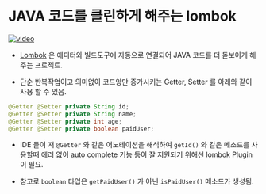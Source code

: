[videoUrl]: https://show-me-the-video-example.herokuapp.com/example-video-05.mp4
[thumbnailUrl]: https://show-me-the-video-example.herokuapp.com/example-image-05.webp
[tags]: idea,java,lombok
[author]: me@aluc.io
[duration]: 01:58
[prev]: ./04-intellij-editorconfig.md
[next]: ./06-intellij-hot-swap.md
[createTime]: Jun-12-2018-16:43:00-GMT+0900

# JAVA 코드를 클린하게 해주는 lombok

[![video][thumbnailUrl]][videoUrl]

- [Lombok][lombok] 은 에디터와 빌드도구에 자동으로 연결되어 JAVA 코드를
  더 돋보이게 해주는 프로젝트.

- 단순 반복작업이고 의미없이 코드양만 증가시키는 Getter, Setter 를 아래와 같이
  사용 할 수 있음.

```java
@Getter @Setter private String id;
@Getter @Setter private String name;
@Getter @Setter private int age;
@Getter @Setter private boolean paidUser;
```

- IDE 들이 저 `@Getter` 와 같은 어노테이션을 해석하여 `getId()` 와 같은 메소드를
  사용할때 에러 없이 auto complete 기능 등이 잘 지원되기 위해선 lombok Plugin 이
  필요.

- 참고로 `boolean` 타입은 `getPaidUser()` 가 아닌 `isPaidUser()` 메소드가 생성됨.

[lombok]: https://projectlombok.org/

